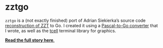 # zztgo

`zztgo` is a (not exactly finished) port of Adrian Siekierka’s source code [reconstruction of ZZT](https://github.com/asiekierka/reconstruction-of-zzt/) to Go. I created it using a [Pascal-to-Go converter](https://github.com/benhoyt/pas2go) that I wrote, as well as the [tcell](https://github.com/gdamore/tcell) terminal library for graphics.

[**Read the full story here**.](https://benhoyt.com/writings/zzt-in-go/)
